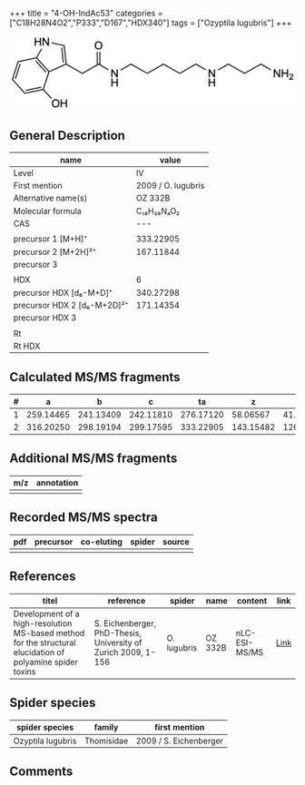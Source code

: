 +++
title = "4-OH-IndAc53"
categories = ["C18H28N4O2","P333","D167","HDX340"]
tags = ["Ozyptila lugubris"]
+++

![](/img/4-OH-IndAc53.png)

## General Description

| name                        | value              |
|-----------------------------|--------------------|
| Level                       | IV                 |
| First mention               | 2009 / O. lugubris |
| Alternative name(s)         | OZ 332B            |
| Molecular formula           | C₁₈H₂₈N₄O₂         |
| CAS                         | ---                |
|                             |                    |
| precursor 1 [M+H]⁺          | 333.22905          |
| precursor 2 [M+2H]²⁺        | 167.11844          |
| precursor 3                 |                    |
|                             |                    |
| HDX                         | 6                  |
| precursor HDX   [d₆-M+D]⁺   | 340.27298          |
| precursor HDX 2 [d₆-M+2D]²⁺ | 171.14354          |
| precursor HDX 3             |                    |
|                             |                    |
| Rt                          |                    |
| Rt HDX                      |                    |

## Calculated MS/MS fragments

| # | a         | b         | c         | ta        | z         | y         | tz        |
|---|-----------|-----------|-----------|-----------|-----------|-----------|-----------|
| 1 | 259.14465 | 241.13409 | 242.11810 | 276.17120 | 58.06567  | 41.03912  | 75.09222  |
| 2 | 316.20250 | 298.19194 | 299.17595 | 333.22905 | 143.15482 | 126.12827 | 160.18137 |

## Additional MS/MS fragments

| m/z | annotation |
|-----|------------|
|     |            |

## Recorded MS/MS spectra

| pdf | precursor | co-eluting | spider | source |
|-----|-----------|------------|--------|--------|
|     |           |            |        |        |

## References

| titel                                                                                                      | reference                                                     | spider      | name    | content       | link                                                               |
|------------------------------------------------------------------------------------------------------------|---------------------------------------------------------------|-------------|---------|---------------|--------------------------------------------------------------------|
| Development of a high-resolution MS-based method for the structural elucidation of polyamine spider toxins | S. Eichenberger, PhD-Thesis, University of Zurich 2009, 1-156 | O. lugubris | OZ 332B | nLC-ESI-MS/MS | [Link](https://www.zora.uzh.ch/id/eprint/12787/1/Eichenberger.pdf) |

## Spider species

| spider species       | family     | first mention          |
|----------------------|------------|------------------------|
| Ozyptila lugubris    | Thomisidae | 2009 / S. Eichenberger |

## Comments